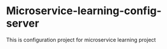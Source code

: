 # Microservice-learning-config-server
This is configuration project for microservice learning project
